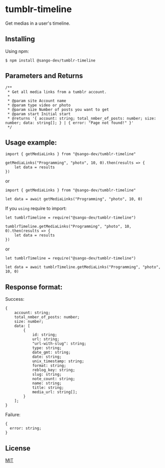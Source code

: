 # tumblr-timeline

Get medias in a user's timeline.

## Installing

Using npm:

```
$ npm install @sango-dev/tumblr-timeline
```

## Parameters and Returns

```
/**
 * Get all media links from a tumblr account.
 *
 * @param site Account name
 * @param type video or photo
 * @param size Number of posts you want to get
 * @param start Initial start
 * @returns '{ account: string; total_nmber_of_posts: number; size: number; data: string[]; } | { error: "Page not found!" }'
 */
```

## Usage example:

```
import { getMediaLinks } from "@sango-dev/tumblr-timeline"

getMediaLinks("Programming", "photo", 10, 0).then(results => {
    let data = results
})
```

or

```
import { getMediaLinks } from "@sango-dev/tumblr-timeline"

let data = await getMediaLinks("Programming", "photo", 10, 0)
```

If you `using` require to import:

```
let tumblrTimeline = require("@sango-dev/tumblr-timeline")

tumblrTimeline.getMediaLinks("Programming", "photo", 10, 0).then(results => {
    let data = results
})
```

or

```
let tumblrTimeline = require("@sango-dev/tumblr-timeline")

let data = await tumblrTimeline.getMediaLinks("Programming", "photo", 10, 0)
```

## Response format:

Success:

```
{
    account: string;
    total_nmber_of_posts: number;
    size: number;
    data: [
        {
            id: string;
            url: string;
            "url-with-slug": string;
            type: string;
            date_gmt: string;
            date: string;
            unix_timestamp: string;
            format: string;
            reblog_key: string;
            slug: string;
            note_count: string;
            name: string;
            title: string;
            media_url: string[];
        }
    ];
}
```

Failure:

```
{
  error: string;
}
```

## License

[MIT](https://github.com/MatyilaSango/tumblr-timeline/blob/main/LICENSE)
